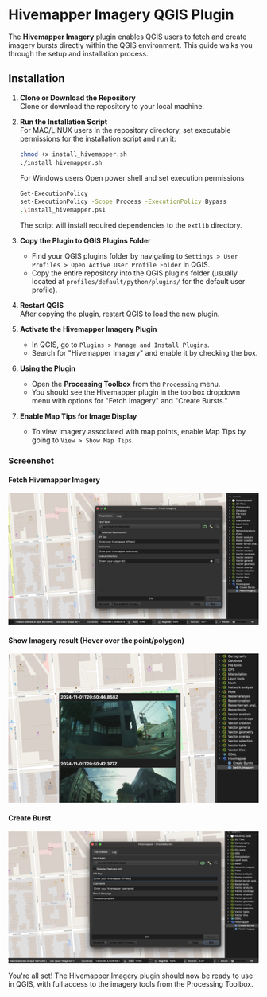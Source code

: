 # Hivemapper Imagery QGIS Plugin

The **Hivemapper Imagery** plugin enables QGIS users to fetch and create imagery bursts directly within the QGIS environment. This guide walks you through the setup and installation process.

## Installation

1. **Clone or Download the Repository**  
   Clone or download the repository to your local machine.

2. **Run the Installation Script**  
   For MAC/LINUX users
   In the repository directory, set executable permissions for the installation script and run it:
   ```bash
   chmod +x install_hivemapper.sh
   ./install_hivemapper.sh
   ```

   For Windows users
   Open power shell and set execution permissions
   ```bash
   Get-ExecutionPolicy
   set-ExecutionPolicy -Scope Process -ExecutionPolicy Bypass
   .\install_hivemapper.ps1
   ```
   The script will install required dependencies to the `extlib` directory.

3. **Copy the Plugin to QGIS Plugins Folder**  
   - Find your QGIS plugins folder by navigating to `Settings > User Profiles > Open Active User Profile Folder` in QGIS.
   - Copy the entire repository into the QGIS plugins folder (usually located at `profiles/default/python/plugins/` for the default user profile).

4. **Restart QGIS**  
   After copying the plugin, restart QGIS to load the new plugin.

5. **Activate the Hivemapper Imagery Plugin**  
   - In QGIS, go to `Plugins > Manage and Install Plugins`.
   - Search for "Hivemapper Imagery" and enable it by checking the box.

6. **Using the Plugin**  
   - Open the **Processing Toolbox** from the `Processing` menu.
   - You should see the Hivemapper plugin in the toolbox dropdown menu with options for "Fetch Imagery" and "Create Bursts."

7. **Enable Map Tips for Image Display**  
   - To view imagery associated with map points, enable Map Tips by going to `View > Show Map Tips`.
  
### Screenshot

#### Fetch Hivemapper Imagery
![Fetch Imagery](fetch_imagery.png)
#### Show Imagery result (Hover over the point/polygon)
![Plugin Screenshot](plugin.png)
#### Create Burst
![Create Burst](create_burst.png)

You're all set! The Hivemapper Imagery plugin should now be ready to use in QGIS, with full access to the imagery tools from the Processing Toolbox.